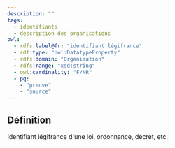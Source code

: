 ```yaml
---
description: ""
tags:
  - identifiants
  - description des organisations
owl:
  - rdfs:label@fr: "identifiant légifrance"
  - rdf:type: "owl:DatatypeProperty"
  - rdfs:domain: "Organisation"
  - rdfs:range: "xsd:string"
  - owl:cardinality: "F/NR"
  - pq:
    - "preuve"
    - "source"
---
```


<OntologyTable frontMatter={frontMatter}/>

## Définition

Identifiant légifrance d'une loi, ordonnance, décret, etc.